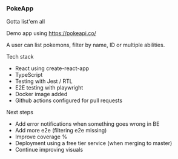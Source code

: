 ### PokeApp

Gotta list'em all

Demo app using https://pokeapi.co/

A user can list pokemons, filter by name, ID or multiple abilities.

Tech stack

-   React using create-react-app
-   TypeScript
-   Testing with Jest / RTL
-   E2E testing with playwright
-   Docker image added
-   Github actions configured for pull requests



Next steps

-   Add error notifications when something goes wrong in BE
-   Add more e2e (filtering e2e missing)
-   Improve coverage %
-   Deployment using a free tier service (when merging to master)
-   Continue improving visuals
